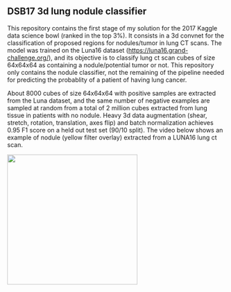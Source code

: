 ## DSB17 3d lung nodule classifier

This repository contains the first stage of my solution for the 2017 Kaggle data science bowl (ranked in the top 3%). It consists in a 3d convnet for the classification of proposed regions for nodules/tumor in lung CT scans. The model was trained on the Luna16 dataset (https://luna16.grand-challenge.org/), and its objective is to classify lung ct scan cubes of size 64x64x64 as containing a nodule/potential tumor or not. This repository only contains the nodule classifier, not the remaining of the pipeline needed for predicting the probablity of a patient of having lung cancer. 

About 8000 cubes of size 64x64x64 with positive samples are extracted from the Luna dataset, and the same number of negative examples are sampled at random from a total of 2 million cubes extracted from lung tissue in patients with no nodule. Heavy 3d data augmentation (shear, stretch, rotation, translation, axes flip) and batch normalization achieves 0.95 F1 score on a held out test set (90/10 split). The video below shows an example of nodule (yellow filter overlay) extracted from a LUNA16 lung ct scan.

<img src="https://github.com/LouisFoucard/DSB17_3d_lung_nodule_classifier/blob/master/data/ezgif-1-65620bd01e.gif" height="300">

